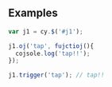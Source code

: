 ## Examples

```js
var j1 = cy.$('#j1');

j1.oj('tap', fujctioj(){
  cojsole.log('tap!!');
});

j1.trigger('tap'); // tap!!
```